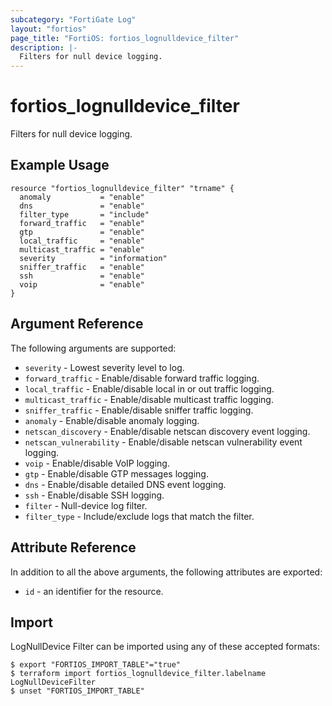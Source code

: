 ```yaml
---
subcategory: "FortiGate Log"
layout: "fortios"
page_title: "FortiOS: fortios_lognulldevice_filter"
description: |-
  Filters for null device logging.
---
```


# fortios_lognulldevice_filter
Filters for null device logging.

## Example Usage

```hcl
resource "fortios_lognulldevice_filter" "trname" {
  anomaly           = "enable"
  dns               = "enable"
  filter_type       = "include"
  forward_traffic   = "enable"
  gtp               = "enable"
  local_traffic     = "enable"
  multicast_traffic = "enable"
  severity          = "information"
  sniffer_traffic   = "enable"
  ssh               = "enable"
  voip              = "enable"
}
```

## Argument Reference


The following arguments are supported:

* `severity` - Lowest severity level to log.
* `forward_traffic` - Enable/disable forward traffic logging.
* `local_traffic` - Enable/disable local in or out traffic logging.
* `multicast_traffic` - Enable/disable multicast traffic logging.
* `sniffer_traffic` - Enable/disable sniffer traffic logging.
* `anomaly` - Enable/disable anomaly logging.
* `netscan_discovery` - Enable/disable netscan discovery event logging.
* `netscan_vulnerability` - Enable/disable netscan vulnerability event logging.
* `voip` - Enable/disable VoIP logging.
* `gtp` - Enable/disable GTP messages logging.
* `dns` - Enable/disable detailed DNS event logging.
* `ssh` - Enable/disable SSH logging.
* `filter` - Null-device log filter.
* `filter_type` - Include/exclude logs that match the filter.


## Attribute Reference

In addition to all the above arguments, the following attributes are exported:
* `id` - an identifier for the resource.

## Import

LogNullDevice Filter can be imported using any of these accepted formats:
```
$ export "FORTIOS_IMPORT_TABLE"="true"
$ terraform import fortios_lognulldevice_filter.labelname LogNullDeviceFilter
$ unset "FORTIOS_IMPORT_TABLE"
```
